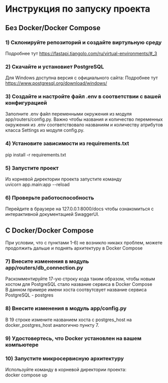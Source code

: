 # Инструкция по запуску проекта
## Без Docker/Docker Compose
### 1) Склонируйте репозиторий и создайте виртульную среду
Подробнее тут https://fastapi.tiangolo.com/ru/virtual-environments/#_3
### 2) Скачайте и установиет PostgreSQL
Для Windows доступна версия с официального сайта:
Подробнее тут https://www.postgresql.org/download/windows/
### 3) Создайте и настройте файл .env в соответствии с вашей конфигурацией
Заполните .env файл переменными окружения из модуля app/routers/config.py.
Важно чтобы названия и количество переменных окружения из .env соответствовало названиям и
количеству атрибутов класса Settings из модуля config.py.
### 4) Установите зависимости из requirements.txt
pip install -r requirements.txt
### 5) Запустите проект
Из корневой директории проекта запустите команду <br />
uvicorn app.main:app --reload
### 6) Проверьте работоспособность
Перейдите в браузере на 127.0.0.1:8000/docs чтобы ознакомиться с интерактивной документацией SwaggerUI.

## С Docker/Docker Compose
При условии, что с пунктами 1-6) не возникло никакх проблем, можете продолжить дальше и поднять архитектуру в Docker Compose
### 7) Внесите изменения в модуль app/routers/db_connection.py
Раскомментируйте 17-ую строку кода таким образом, чтобы новым хостом для PostgreSQL стало название сервиса в Docker Compose <br />
В данном примере имени хоста соотвутсвует название сервиса PostgreSQL - postgres
### 8) Внесите изменения в модуль app/config.py
В 19 строке измените названием хоста с postgres_host на docker_postgres_host аналогично пункту 7.
### 9) Удостовертесь, что Docker установлен на вашем компьютере
### 10) Запустите микросервисную архитектуру
Используйте команду в корневой директории проекта:<br />
docker compose up

